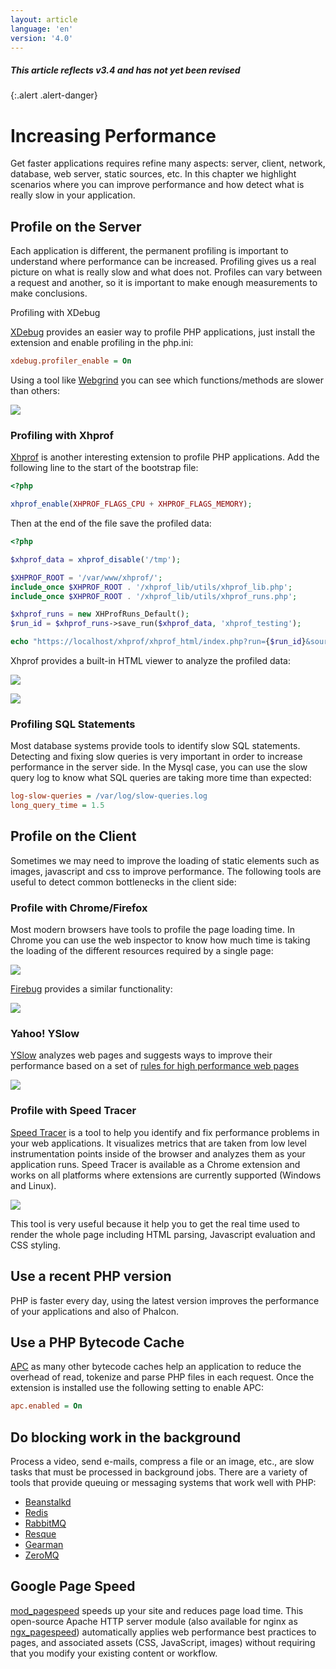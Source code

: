 ```yaml
---
layout: article
language: 'en'
version: '4.0'
---
```

##### This article reflects v3.4 and has not yet been revised

{:.alert .alert-danger}

<a name='overview'></a>

# Increasing Performance

Get faster applications requires refine many aspects: server, client, network, database, web server, static sources, etc. In this chapter we highlight scenarios where you can improve performance and how detect what is really slow in your application.

<a name='profiling-server'></a>

## Profile on the Server

Each application is different, the permanent profiling is important to understand where performance can be increased. Profiling gives us a real picture on what is really slow and what does not. Profiles can vary between a request and another, so it is important to make enough measurements to make conclusions.

Profiling with XDebug

[XDebug](https://xdebug.org/docs) provides an easier way to profile PHP applications, just install the extension and enable profiling in the php.ini:

```ini
xdebug.profiler_enable = On
```

Using a tool like [Webgrind](https://github.com/jokkedk/webgrind/) you can see which functions/methods are slower than others:

![](/assets/images/content/performance-webgrind.jpg)

<a name='profiling-server-xhprof'></a>

### Profiling with Xhprof

[Xhprof](https://github.com/facebook/xhprof) is another interesting extension to profile PHP applications. Add the following line to the start of the bootstrap file:

```php
<?php

xhprof_enable(XHPROF_FLAGS_CPU + XHPROF_FLAGS_MEMORY);
```

Then at the end of the file save the profiled data:

```php
<?php

$xhprof_data = xhprof_disable('/tmp');

$XHPROF_ROOT = '/var/www/xhprof/';
include_once $XHPROF_ROOT . '/xhprof_lib/utils/xhprof_lib.php';
include_once $XHPROF_ROOT . '/xhprof_lib/utils/xhprof_runs.php';

$xhprof_runs = new XHProfRuns_Default();
$run_id = $xhprof_runs->save_run($xhprof_data, 'xhprof_testing');

echo "https://localhost/xhprof/xhprof_html/index.php?run={$run_id}&source=xhprof_testing\n";
```

Xhprof provides a built-in HTML viewer to analyze the profiled data:

![](/assets/images/content/performance-xhprof-2.jpg)

![](/assets/images/content/performance-xhprof-1.jpg)

<a name='profiling-server-sql-statements'></a>

### Profiling SQL Statements

Most database systems provide tools to identify slow SQL statements. Detecting and fixing slow queries is very important in order to increase performance in the server side. In the Mysql case, you can use the slow query log to know what SQL queries are taking more time than expected:

```ini
log-slow-queries = /var/log/slow-queries.log
long_query_time = 1.5
```

<a name='profiling-client'></a>

## Profile on the Client

Sometimes we may need to improve the loading of static elements such as images, javascript and css to improve performance. The following tools are useful to detect common bottlenecks in the client side:

<a name='profiling-client-chrome-firefox'></a>

### Profile with Chrome/Firefox

Most modern browsers have tools to profile the page loading time. In Chrome you can use the web inspector to know how much time is taking the loading of the different resources required by a single page:

![](/assets/images/content/performance-chrome-1.jpg)

[Firebug](https://getfirebug.com/) provides a similar functionality:

![](/assets/images/content/performance-firefox-1.jpg)

<a name='profiling-client-yslow'></a>

### Yahoo! YSlow

[YSlow](https://developer.yahoo.com/yslow/) analyzes web pages and suggests ways to improve their performance based on a set of [rules for high performance web pages](https://developer.yahoo.com/performance/rules.html)

![](/assets/images/content/performance-yslow-1.jpg)

<a name='profiling-client-speed-tracer'></a>

### Profile with Speed Tracer

[Speed Tracer](https://developers.google.com/web-toolkit/speedtracer/) is a tool to help you identify and fix performance problems in your web applications. It visualizes metrics that are taken from low level instrumentation points inside of the browser and analyzes them as your application runs. Speed Tracer is available as a Chrome extension and works on all platforms where extensions are currently supported (Windows and Linux).

![](/assets/images/content/performance-speed-tracer.jpg)

This tool is very useful because it help you to get the real time used to render the whole page including HTML parsing, Javascript evaluation and CSS styling.

<a name='php-version'></a>

## Use a recent PHP version

PHP is faster every day, using the latest version improves the performance of your applications and also of Phalcon.

<a name='bytecode-cache'></a>

## Use a PHP Bytecode Cache

[APC](https://php.net/manual/en/book.apc.php) as many other bytecode caches help an application to reduce the overhead of read, tokenize and parse PHP files in each request. Once the extension is installed use the following setting to enable APC:

```ini
apc.enabled = On
```

<a name='background-tasks'></a>

## Do blocking work in the background

Process a video, send e-mails, compress a file or an image, etc., are slow tasks that must be processed in background jobs. There are a variety of tools that provide queuing or messaging systems that work well with PHP:

* [Beanstalkd](https://kr.github.io/beanstalkd/)
* [Redis](https://redis.io/)
* [RabbitMQ](https://www.rabbitmq.com/)
* [Resque](https://github.com/chrisboulton/php-resque>)
* [Gearman](https://gearman.org/)
* [ZeroMQ](https://www.zeromq.org/)

<a name='page-speed'></a>

## Google Page Speed

[mod_pagespeed](https://developers.google.com/speed/pagespeed/mod) speeds up your site and reduces page load time. This open-source Apache HTTP server module (also available for nginx as [ngx_pagespeed](https://developers.google.com/speed/pagespeed/ngx)) automatically applies web performance best practices to pages, and associated assets (CSS, JavaScript, images) without requiring that you modify your existing content or workflow.